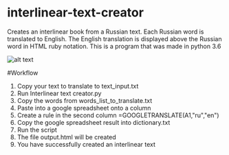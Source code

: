# interlinear-text-creator
Creates an interlinear book from a Russian text. Each Russian word is translated to English. The English translation is displayed above the Russian word in HTML ruby notation. 
This is a program that was made in python 3.6

![alt text](https://raw.githubusercontent.com/patricktouchette/interlinear-text-creator/screenshot.png)


#Workflow
1. Copy your text to translate to text_input.txt
2. Run Interlinear text creator.py
3. Copy the words from words_list_to_translate.txt
4. Paste into a google spreadsheet onto a column
5. Create a rule in the second column =GOOGLETRANSLATE(A1,"ru","en")
6. Copy the google spreadsheet result into dictionary.txt
7. Run the script
8. The file output.html will be created
9. You have successfully created an interlinear text

